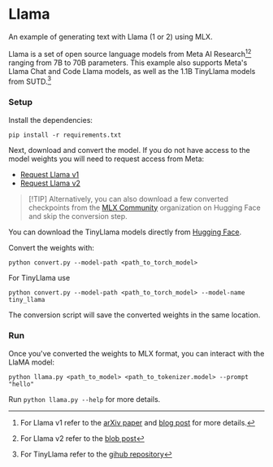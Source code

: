 # Llama

An example of generating text with Llama (1 or 2) using MLX.

Llama is a set of open source language models from Meta AI Research[^1][^2]
ranging from 7B to 70B parameters. This example also supports Meta's Llama Chat
and Code Llama models, as well as the 1.1B TinyLlama models from SUTD.[^3]

### Setup

Install the dependencies:

```
pip install -r requirements.txt
```

Next, download and convert the model. If you do not have access to the model
weights you will need to request access from Meta:

- [Request Llama v1](https://docs.google.com/forms/d/e/1FAIpQLSfqNECQnMkycAp2jP4Z9TFX0cGR4uf7b_fBxjY_OjhJILlKGA/viewform)
- [Request Llama v2](https://ai.meta.com/resources/models-and-libraries/llama-downloads/)

> [!TIP] Alternatively, you can also download a few converted checkpoints from
> the [MLX Community](https://huggingface.co/mlx-community) organization on
> Hugging Face and skip the conversion step.

You can download the TinyLlama models directly from [Hugging
Face](https://huggingface.co/TinyLlama).

Convert the weights with:

```
python convert.py --model-path <path_to_torch_model>
```

For TinyLlama use

```
python convert.py --model-path <path_to_torch_model> --model-name tiny_llama
```

The conversion script will save the converted weights in the same location.

### Run

Once you've converted the weights to MLX format, you can interact with the
LlaMA model:

```
python llama.py <path_to_model> <path_to_tokenizer.model> --prompt "hello"
```

Run `python llama.py --help` for more details.

[^1]: For Llama v1 refer to the [arXiv paper](https://arxiv.org/abs/2302.13971) and [blog post](https://ai.meta.com/blog/large-language-model-llama-meta-ai/) for more details.
[^2]: For Llama v2 refer to the [blob post](https://ai.meta.com/llama/)
[^3]: For TinyLlama refer to the [gihub repository](https://github.com/jzhang38/TinyLlama?tab=readme-ov-file)
